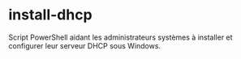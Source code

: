 # install-dhcp
Script PowerShell aidant les administrateurs systèmes à installer et configurer leur serveur DHCP sous Windows.
